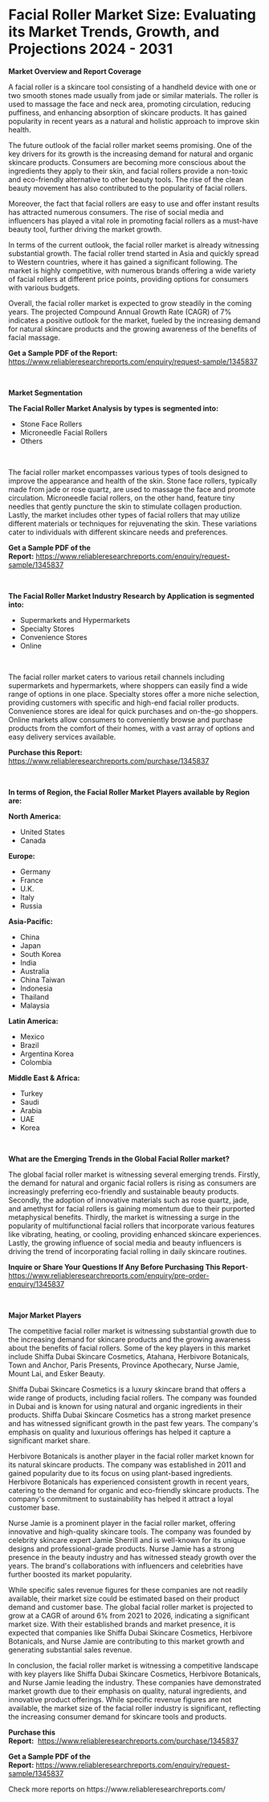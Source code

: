 <p><h1>Facial Roller Market Size: Evaluating its Market Trends, Growth, and Projections 2024 - 2031</h1></p><p><strong>Market Overview and Report Coverage</strong></p>
<p><p>A facial roller is a skincare tool consisting of a handheld device with one or two smooth stones made usually from jade or similar materials. The roller is used to massage the face and neck area, promoting circulation, reducing puffiness, and enhancing absorption of skincare products. It has gained popularity in recent years as a natural and holistic approach to improve skin health.</p><p>The future outlook of the facial roller market seems promising. One of the key drivers for its growth is the increasing demand for natural and organic skincare products. Consumers are becoming more conscious about the ingredients they apply to their skin, and facial rollers provide a non-toxic and eco-friendly alternative to other beauty tools. The rise of the clean beauty movement has also contributed to the popularity of facial rollers.</p><p>Moreover, the fact that facial rollers are easy to use and offer instant results has attracted numerous consumers. The rise of social media and influencers has played a vital role in promoting facial rollers as a must-have beauty tool, further driving the market growth.</p><p>In terms of the current outlook, the facial roller market is already witnessing substantial growth. The facial roller trend started in Asia and quickly spread to Western countries, where it has gained a significant following. The market is highly competitive, with numerous brands offering a wide variety of facial rollers at different price points, providing options for consumers with various budgets.</p><p>Overall, the facial roller market is expected to grow steadily in the coming years. The projected Compound Annual Growth Rate (CAGR) of 7% indicates a positive outlook for the market, fueled by the increasing demand for natural skincare products and the growing awareness of the benefits of facial massage.</p></p>
<p><strong>Get a Sample PDF of the Report:</strong> <a href="https://www.reliableresearchreports.com/enquiry/request-sample/1345837">https://www.reliableresearchreports.com/enquiry/request-sample/1345837</a></p>
<p>&nbsp;</p>
<p><strong>Market Segmentation</strong></p>
<p><strong>The Facial Roller Market Analysis by types is segmented into:</strong></p>
<p><ul><li>Stone Face Rollers</li><li>Microneedle Facial Rollers</li><li>Others</li></ul></p>
<p>&nbsp;</p>
<p><p>The facial roller market encompasses various types of tools designed to improve the appearance and health of the skin. Stone face rollers, typically made from jade or rose quartz, are used to massage the face and promote circulation. Microneedle facial rollers, on the other hand, feature tiny needles that gently puncture the skin to stimulate collagen production. Lastly, the market includes other types of facial rollers that may utilize different materials or techniques for rejuvenating the skin. These variations cater to individuals with different skincare needs and preferences.</p></p>
<p><strong>Get a Sample PDF of the Report:</strong>&nbsp;<a href="https://www.reliableresearchreports.com/enquiry/request-sample/1345837">https://www.reliableresearchreports.com/enquiry/request-sample/1345837</a></p>
<p>&nbsp;</p>
<p><strong>The Facial Roller Market Industry Research by Application is segmented into:</strong></p>
<p><ul><li>Supermarkets and Hypermarkets</li><li>Specialty Stores</li><li>Convenience Stores</li><li>Online</li></ul></p>
<p>&nbsp;</p>
<p><p>The facial roller market caters to various retail channels including supermarkets and hypermarkets, where shoppers can easily find a wide range of options in one place. Specialty stores offer a more niche selection, providing customers with specific and high-end facial roller products. Convenience stores are ideal for quick purchases and on-the-go shoppers. Online markets allow consumers to conveniently browse and purchase products from the comfort of their homes, with a vast array of options and easy delivery services available.</p></p>
<p><strong>Purchase this Report:</strong>&nbsp; <a href="https://www.reliableresearchreports.com/purchase/1345837">https://www.reliableresearchreports.com/purchase/1345837</a></p>
<p>&nbsp;</p>
<p><strong>In terms of Region, the Facial Roller Market Players available by Region are:</strong></p>
<p>
    <p> <strong> North America: </strong>
        <ul>
            <li>United States</li>
            <li>Canada</li>
        </ul>
        </p> 
    <p> <strong> Europe: </strong>
        <ul>
            <li>Germany</li>
            <li>France</li>
            <li>U.K.</li>
            <li>Italy</li>
            <li>Russia</li>
        </ul>
        </p> 
    <p> <strong> Asia-Pacific: </strong>
        <ul>
            <li>China</li>
            <li>Japan</li>
            <li>South Korea</li>
            <li>India</li>
            <li>Australia</li>
            <li>China Taiwan</li>
            <li>Indonesia</li>
            <li>Thailand</li>
            <li>Malaysia</li>
        </ul>
        </p> 
    <p> <strong> Latin America: </strong>
        <ul>
            <li>Mexico</li>
            <li>Brazil</li>
            <li>Argentina Korea</li>
            <li>Colombia</li>
        </ul>
        </p> 
    <p> <strong> Middle East & Africa: </strong>
        <ul>
            <li>Turkey</li>
            <li>Saudi</li>
            <li>Arabia</li>
            <li>UAE</li>
            <li>Korea</li>
        </ul>
    </p>
    </p>
<p>&nbsp;</p>
<p><strong>What are the Emerging Trends in the Global Facial Roller market?</strong></p>
<p><p>The global facial roller market is witnessing several emerging trends. Firstly, the demand for natural and organic facial rollers is rising as consumers are increasingly preferring eco-friendly and sustainable beauty products. Secondly, the adoption of innovative materials such as rose quartz, jade, and amethyst for facial rollers is gaining momentum due to their purported metaphysical benefits. Thirdly, the market is witnessing a surge in the popularity of multifunctional facial rollers that incorporate various features like vibrating, heating, or cooling, providing enhanced skincare experiences. Lastly, the growing influence of social media and beauty influencers is driving the trend of incorporating facial rolling in daily skincare routines.</p></p>
<p><strong>Inquire or Share Your Questions If Any Before Purchasing This Report</strong>- <a href="https://www.reliableresearchreports.com/enquiry/pre-order-enquiry/1345837">https://www.reliableresearchreports.com/enquiry/pre-order-enquiry/1345837</a></p>
<p>&nbsp;</p>
<p><strong>Major Market Players</strong></p>
<p><p>The competitive facial roller market is witnessing substantial growth due to the increasing demand for skincare products and the growing awareness about the benefits of facial rollers. Some of the key players in this market include Shiffa Dubai Skincare Cosmetics, Atahana, Herbivore Botanicals, Town and Anchor, Paris Presents, Province Apothecary, Nurse Jamie, Mount Lai, and Esker Beauty.</p><p>Shiffa Dubai Skincare Cosmetics is a luxury skincare brand that offers a wide range of products, including facial rollers. The company was founded in Dubai and is known for using natural and organic ingredients in their products. Shiffa Dubai Skincare Cosmetics has a strong market presence and has witnessed significant growth in the past few years. The company's emphasis on quality and luxurious offerings has helped it capture a significant market share.</p><p>Herbivore Botanicals is another player in the facial roller market known for its natural skincare products. The company was established in 2011 and gained popularity due to its focus on using plant-based ingredients. Herbivore Botanicals has experienced consistent growth in recent years, catering to the demand for organic and eco-friendly skincare products. The company's commitment to sustainability has helped it attract a loyal customer base.</p><p>Nurse Jamie is a prominent player in the facial roller market, offering innovative and high-quality skincare tools. The company was founded by celebrity skincare expert Jamie Sherrill and is well-known for its unique designs and professional-grade products. Nurse Jamie has a strong presence in the beauty industry and has witnessed steady growth over the years. The brand's collaborations with influencers and celebrities have further boosted its market popularity.</p><p>While specific sales revenue figures for these companies are not readily available, their market size could be estimated based on their product demand and customer base. The global facial roller market is projected to grow at a CAGR of around 6% from 2021 to 2026, indicating a significant market size. With their established brands and market presence, it is expected that companies like Shiffa Dubai Skincare Cosmetics, Herbivore Botanicals, and Nurse Jamie are contributing to this market growth and generating substantial sales revenue.</p><p>In conclusion, the facial roller market is witnessing a competitive landscape with key players like Shiffa Dubai Skincare Cosmetics, Herbivore Botanicals, and Nurse Jamie leading the industry. These companies have demonstrated market growth due to their emphasis on quality, natural ingredients, and innovative product offerings. While specific revenue figures are not available, the market size of the facial roller industry is significant, reflecting the increasing consumer demand for skincare tools and products.</p></p>
<p><strong>Purchase this Report:</strong>&nbsp;&nbsp;<a href="https://www.reliableresearchreports.com/purchase/1345837">https://www.reliableresearchreports.com/purchase/1345837</a></p>
<p></p>
<p><strong>Get a Sample PDF of the Report:</strong>&nbsp;<a href="https://www.reliableresearchreports.com/enquiry/request-sample/1345837">https://www.reliableresearchreports.com/enquiry/request-sample/1345837</a></p>
<p>Check more reports on https://www.reliableresearchreports.com/</p>